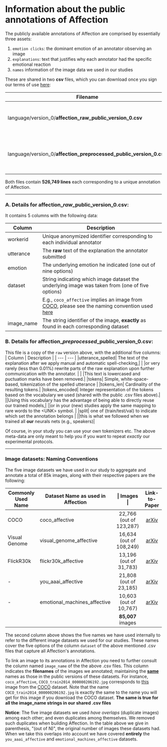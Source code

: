 # Information about the public annotations of Affection

The publicly available annotations of Affection are comprised by essentially three assets: 
1. `emotion clicks`: the dominant emotion of an annotator observing an image
2. `explanations`: text that justifies why each annotator had the specific emotional reaction
3. `names` information of the image data we used in our studies

These are shared in two **csv** files, which you can download once you sign our terms of use [here](https://affective-explanations.org/#dataset):

| Filename | Description |
| --- | --- |
|language/version_0/**affection_raw_public_version_0.csv**| The **raw** Affection data from Amazon Mech. Turk|
|language/version_0/**affection_preprocessed_public_version_0.csv**| The data after we clean them and **preprocess** them|

Both files contain **526,749 lines** each corresponding to a unique annotation of Affection.

--------------------------------------

### A. Details for affection\__raw_\_public\_version\_0.csv:

It contains 5 columns with the following data:

| Column | Description |
| --- | --- |
| workerid  | Unique anonymized identifier corresponding to each individual annotator|
| utterance | The **raw** text of the explanation the annotator submitted |
| emotion   | The underlying emotion he indicated (one out of nine options)|
| dataset   | String indicating which image dataset the underlying image was taken from (one of five options) |
|           | E.g., ``coco_affective`` implies an image from [COCO](https://cocodataset.org/), please see the naming convention used [here](#image-datasets-naming-conventions)|
| image_name| The string identifier of the image, **exactly** as found in each corresponding dataset|

### B. Details for affection\__preprocessed_\_public\_version\_0.csv:

This file is a copy of the `raw` version above, with the additional five columns:
| Column | Description |
| --- | --- |
|utterance_spelled| The text of the explanation after we apply manual and automatic spell-checking,|
| |or very rarely (less than 0.01%) rewrite parts of the raw explanation upon further communication with the annotator. |
| |This text is lowercased and puctuation marks have been removed.|
|tokens| Simple, white-space-based, tokenization  of the spelled utterance |
|tokens_len| Cardinality of the resulting tokens.|
|tokens_encoded| Integer representation of the tokens based on the vocabulary we used (shared with the public .csv files above).|
||Using this vocabulary has the advantage of being able to directly reuse our trained models,|
||or in your (new) studies apply the same mapping to rare words to the \<UNK\> symbol. |
|split|	one of {train/test/val} to indicate which set the annotation belongs |
||this is what we followed when we trained all **our** neurals nets (e.g., speakers)|

Of course, in your study you can use your own tokenizers etc. The above meta-data are only meant to help you if you want to repeat _exactly_ our experimental protocols.


--------------------------------------

### Image datasets: Naming Conventions 
The five image datasets we have used in our study to aggregate and annotate a total of 85k images, along with their respective papers are the following:

| Commonly Used Name | Dataset Name as used in Affection | \| Images \| | Link-to-Paper|
|------------------------------| --- | :---:  | :---: |
| COCO               | coco_affective               | 22,766 (out of 123,287) |[arXiv](https://arxiv.org/abs/1405.0312) |
| Visual Genome      | visual_genome_affective      | 16,634 (out of 108,249) | [arXiv](https://arxiv.org/abs/1602.07332) |
| FlickR30k          | flickr30k_affective          | 13,196 (out of 31,783)  |[arXiv](https://arxiv.org/abs/1505.04870) |
| -                  | you_aaai_affective           | 21,808 (out of 23,185)  |[arXiv](https://arxiv.org/abs/1605.02677) |
| -                  | emotional_machines_affective | 10,603 (out of 10,767)  |[arXiv](https://arxiv.org/abs/1705.07543) |
|||**85,007** images|


The second column above shows the five names we have used internally to refer to the different image datasets we used for our studies. These names cover the five options of the column ```dataset``` of the above mentioned .csv files that capture all Affection's annotations.

To link an image to its annotations in Affection you need to further consult the column named `image_name` of the the above .csv files. This column indicates the <b>filenames</b> of the images we annotated; maintaining the <u>**same**</u> names as those in the public versions of these datasets. For instance, ```coco_affective```, ```COCO_train2014_000000206192.jpg``` corresponds to <a href="https://cocodataset.org/#explore?id=206192"> this </a> image from the <a href="https://cocodataset.org/">COCO</a> dataset. Note that the name ```COCO_train2014_000000206192.jpg``` is exactly the same to the name you will get for this image if you download the COCO dataset. <b>The same is true for all the image_name strings in our shared .csv files</b>


**Notice**: The five image datasets we used _have overlaps_ (duplicate images) among each other; and even duplicates among themselves. We removed such duplicates when building Affection. In the table above we give in parenthesis, "(out of N)", the original number of images these datasets had. When we take this overlaps into account we have covered **entirely** the `you_aaai_affective` and `emotional_machines_affective` datasets.
